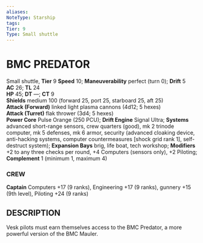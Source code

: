 ```yaml
---
aliases: 
NoteType: Starship
tags: 
Tier: 9
Type: Small shuttle  
---
```

# BMC PREDATOR
Small shuttle, **Tier** 9 
**Speed** 10; **Maneuverability** perfect (turn 0); **Drift** 5  
**AC** 26; **TL** 24  
**HP** 45; **DT** —; **CT** 9  
**Shields** medium 100 (forward 25, port 25, starboard 25, aft 25)  
**Attack (Forward)** linked light plasma cannons (4d12; 5 hexes)  
**Attack (Turret)** flak thrower (3d4; 5 hexes)  
**Power Core** Pulse Orange (250 PCU); **Drift Engine** Signal Ultra; **Systems** advanced short-range sensors, crew quarters (good), mk 2 trinode computer, mk 5 defenses, mk 6 armor, security (advanced cloaking device, anti-hacking systems, computer countermeasures [shock grid rank 1], self-destruct system); **Expansion Bays** brig, life boat, tech workshop; **Modifiers** +2 to any three checks per round, +4 Computers (sensors only), +2 Piloting; **Complement** 1 (minimum 1, maximum 4)

### CREW

**Captain** Computers +17 (9 ranks), Engineering +17 (9 ranks), gunnery +15 (9th level), Piloting +24 (9 ranks)

## DESCRIPTION

Vesk pilots must earn themselves access to the BMC Predator, a more powerful version of the BMC Mauler.